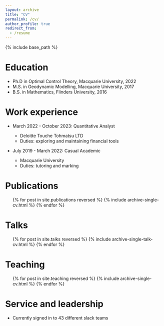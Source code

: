 ```yaml
---
layout: archive
title: "CV"
permalink: /cv/
author_profile: true
redirect_from:
  - /resume
---
```


{% include base_path %}

Education
======
* Ph.D in Optimal Control Theory, Macquarie University, 2022 
* M.S. in Geodynamic Modelling, Macquarie University, 2017
* B.S. in Mathematics, Flinders University, 2016

Work experience
======
* March 2022 - October 2023: Quantitative Analyst
  * Deloitte Touche Tohmatsu LTD  
  * Duties: exploring and maintaining financial tools
  
* July 2019 - March 2022: Casual Academic
  * Macquarie University
  * Duties: tutoring and marking

<!-- Interests
======
* Skill 1
* Skill 2
  * Sub-skill 2.1
  * Sub-skill 2.2
  * Sub-skill 2.3
* Skill 3 -->

Publications
======
  <ul>{% for post in site.publications reversed %}
    {% include archive-single-cv.html %}
  {% endfor %}</ul>
  
Talks
======
  <ul>{% for post in site.talks reversed %}
    {% include archive-single-talk-cv.html  %}
  {% endfor %}</ul>
  
Teaching
======
  <ul>{% for post in site.teaching reversed %}
    {% include archive-single-cv.html %}
  {% endfor %}</ul>
  
Service and leadership
======
* Currently signed in to 43 different slack teams
